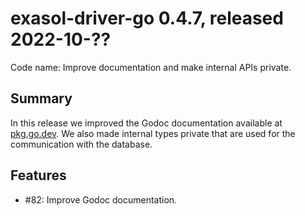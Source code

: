 # exasol-driver-go 0.4.7, released 2022-10-??

Code name: Improve documentation and make internal APIs private.

## Summary

In this release we improved the Godoc documentation available at [pkg.go.dev](https://pkg.go.dev/github.com/exasol/exasol-driver-go). We also made internal types private that are used for the communication with the database.

## Features

* #82: Improve Godoc documentation.
